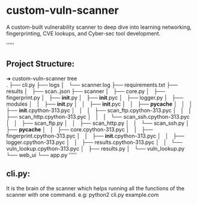 # custom-vuln-scanner
A custom-built vulnerability scanner to deep dive into learning networking, fingerprinting, CVE lookups, and Cyber-sec tool development.

'''''

## Project Structure:
➜  custom-vuln-scanner tree              
.
├── cli.py
├── logs
│   └── scanner.log
├── requirements.txt
├── results
│   ├── scan..json
├── scanner
│   ├── core.py
│   ├── fingerprint.py
│   ├── __init__.py
│   ├── __init__.pyc
│   ├── logger.py
│   ├── modules
│   │   ├── __init__.py
│   │   ├── __init__.pyc
│   │   ├── __pycache__
│   │   │   ├── __init__.cpython-313.pyc
│   │   │   ├── scan_ftp.cpython-313.pyc
│   │   │   ├── scan_http.cpython-313.pyc
│   │   │   └── scan_ssh.cpython-313.pyc
│   │   ├── scan_ftp.py
│   │   ├── scan_http.py
│   │   └── scan_ssh.py
│   ├── __pycache__
│   │   ├── core.cpython-313.pyc
│   │   ├── fingerprint.cpython-313.pyc
│   │   ├── __init__.cpython-313.pyc
│   │   ├── logger.cpython-313.pyc
│   │   ├── results.cpython-313.pyc
│   │   └── vuln_lookup.cpython-313.pyc
│   ├── results.py
│   └── vuln_lookup.py
└── web_ui
    └── app.py
'''''

## cli.py:
It is the brain of the scanner which helps running all the functions of the scanner with one command. e.g: python2 cli.py example.com
